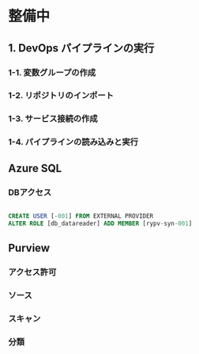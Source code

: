 # 整備中

## 1. DevOps パイプラインの実行

### 1-1. 変数グループの作成

### 1-2. リポジトリのインポート

### 1-3. サービス接続の作成

### 1-4. パイプラインの読み込みと実行






## Azure SQL

### DBアクセス
```sql

CREATE USER [-001] FROM EXTERNAL PROVIDER
ALTER ROLE [db_datareader] ADD MEMBER [rypv-syn-001] 

```

## Purview

### アクセス許可

### ソース

### スキャン

### 分類

